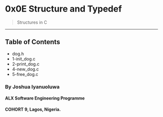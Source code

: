 # 0x0E Structure and Typedef
>Structures in C
***

## Table of Contents
* dog.h
* 1-init_dog.c
* 2-print_dog.c
* 4-new_dog.c
* 5-free_dog.c

### By Joshua Iyanuoluwa

#### ALX Software Engineering Programme

#### COHORT 9, Lagos, Nigeria.
